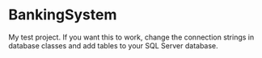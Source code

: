 # BankingSystem
My test project. If you want this to work, change the connection strings in database classes and add tables to your SQL Server database.

